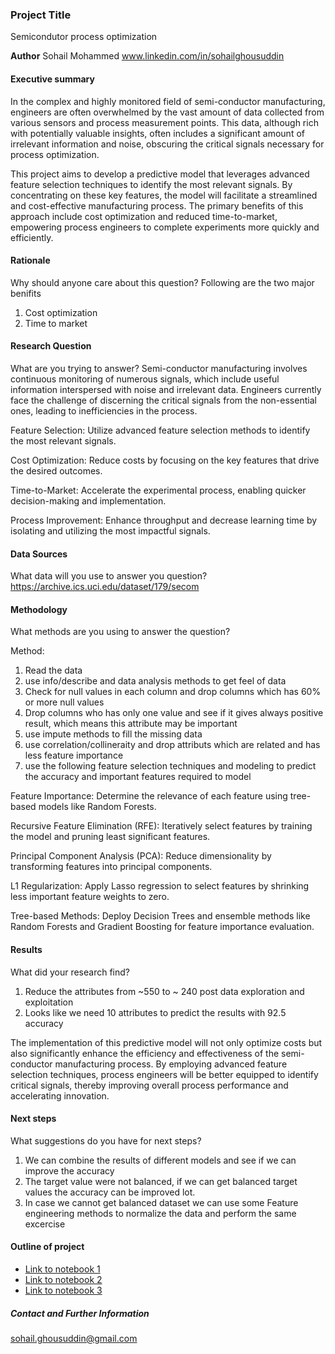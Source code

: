 ### Project Title
Semicondutor process optimization 

**Author**
Sohail Mohammed
www.linkedin.com/in/sohailghousuddin

#### Executive summary
In the complex and highly monitored field of semi-conductor manufacturing, engineers are often overwhelmed by the vast amount of data collected from various sensors and process measurement points. This data, although rich with potentially valuable insights, often includes a significant amount of irrelevant information and noise, obscuring the critical signals necessary for process optimization.

This project aims to develop a predictive model that leverages advanced feature selection techniques to identify the most relevant signals. By concentrating on these key features, the model will facilitate a streamlined and cost-effective manufacturing process. The primary benefits of this approach include cost optimization and reduced time-to-market, empowering process engineers to complete experiments more quickly and efficiently.

#### Rationale
Why should anyone care about this question?
Following are the two major benifits 
1. Cost optimization
2. Time to market 

#### Research Question
What are you trying to answer?
Semi-conductor manufacturing involves continuous monitoring of numerous signals, which include useful information interspersed with noise and irrelevant data. Engineers currently face the challenge of discerning the critical signals from the non-essential ones, leading to inefficiencies in the process.

Feature Selection: Utilize advanced feature selection methods to identify the most relevant signals.

Cost Optimization: Reduce costs by focusing on the key features that drive the desired outcomes.

Time-to-Market: Accelerate the experimental process, enabling quicker decision-making and implementation.

Process Improvement: Enhance throughput and decrease learning time by isolating and utilizing the most impactful signals.


#### Data Sources
What data will you use to answer you question?
https://archive.ics.uci.edu/dataset/179/secom


#### Methodology
What methods are you using to answer the question?

Method:
1. Read the data 
2. use info/describe and data analysis methods to get feel of data
3. Check for null values in each column and drop columns which has 60% or more null values
4. Drop columns who has only one value and see if it gives always positive result, which means this attribute may be important
5. use impute methods to fill the missing data 
6. use correlation/collineraity and drop attributs which are related and has less feature importance 
7.  use the following feature selection techniques and modeling to predict the accuracy and important features required to model 

Feature Importance: Determine the relevance of each feature using tree-based models like Random Forests.

Recursive Feature Elimination (RFE): Iteratively select features by training the model and pruning least significant features.

Principal Component Analysis (PCA): Reduce dimensionality by transforming features into principal components.

L1 Regularization: Apply Lasso regression to select features by shrinking less important feature weights to zero.

Tree-based Methods: Deploy Decision Trees and ensemble methods like Random Forests and Gradient Boosting for feature importance evaluation.

#### Results
What did your research find?
1. Reduce the attributes from ~550 to ~ 240 post data exploration and exploitation 
2. Looks like we need 10 attributes to predict the results with 92.5 accuracy 

The implementation of this predictive model will not only optimize costs but also significantly enhance the efficiency and effectiveness of the semi-conductor manufacturing process. By employing advanced feature selection techniques, process engineers will be better equipped to identify critical signals, thereby improving overall process performance and accelerating innovation.


#### Next steps
What suggestions do you have for next steps?
1. We can combine the results of different models and see if we can improve the accuracy
2. The target value were not balanced, if we can get balanced target values the accuracy can be improved lot. 
3. In case we cannot get balanced dataset we can use some Feature engineering methods to normalize the data and perform the same excercise

#### Outline of project

- [Link to notebook 1]()
- [Link to notebook 2]()
- [Link to notebook 3]()


##### Contact and Further Information
sohail.ghousuddin@gmail.com